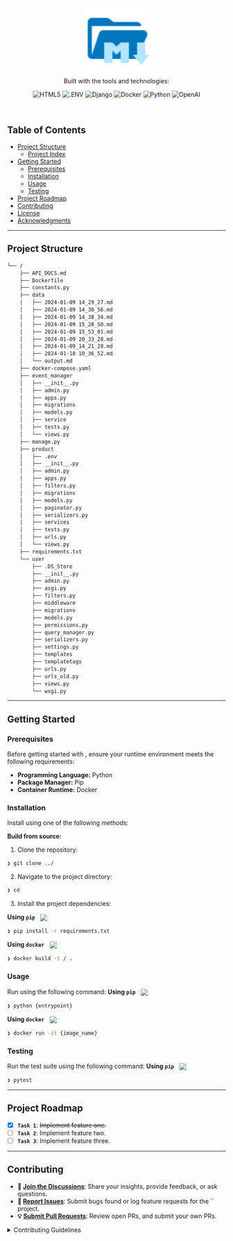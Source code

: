 <p align="center">
    <img src="https://raw.githubusercontent.com/PKief/vscode-material-icon-theme/ec559a9f6bfd399b82bb44393651661b08aaf7ba/icons/folder-markdown-open.svg" align="center" width="30%">
</p>
<p align="center">
	<!-- local repository, no metadata badges. --></p>
<p align="center">Built with the tools and technologies:</p>
<p align="center">
	<img src="https://img.shields.io/badge/HTML5-E34F26.svg?style=default&logo=HTML5&logoColor=white" alt="HTML5">
	<img src="https://img.shields.io/badge/.ENV-ECD53F.svg?style=default&logo=dotenv&logoColor=black" alt=".ENV">
	<img src="https://img.shields.io/badge/Django-092E20.svg?style=default&logo=Django&logoColor=white" alt="Django">
	<img src="https://img.shields.io/badge/Docker-2496ED.svg?style=default&logo=Docker&logoColor=white" alt="Docker">
	<img src="https://img.shields.io/badge/Python-3776AB.svg?style=default&logo=Python&logoColor=white" alt="Python">
	<img src="https://img.shields.io/badge/OpenAI-412991.svg?style=default&logo=OpenAI&logoColor=white" alt="OpenAI">
</p>
<br>

##  Table of Contents

- [ Project Structure](#-project-structure)
  - [ Project Index](#-project-index)
- [ Getting Started](#-getting-started)
  - [ Prerequisites](#-prerequisites)
  - [ Installation](#-installation)
  - [ Usage](#-usage)
  - [ Testing](#-testing)
- [ Project Roadmap](#-project-roadmap)
- [ Contributing](#-contributing)
- [ License](#-license)
- [ Acknowledgments](#-acknowledgments)

---


##  Project Structure

```sh
└── /
    ├── API_DOCS.md
    ├── Dockerfile
    ├── constants.py
    ├── data
    │   ├── 2024-01-09 14_29_27.md
    │   ├── 2024-01-09 14_30_56.md
    │   ├── 2024-01-09 14_38_34.md
    │   ├── 2024-01-09 15_20_50.md
    │   ├── 2024-01-09 15_53_01.md
    │   ├── 2024-01-09 20_33_28.md
    │   ├── 2024-01-09_14_21_28.md
    │   ├── 2024-01-10 10_36_52.md
    │   └── output.md
    ├── docker-compose.yaml
    ├── event_manager
    │   ├── __init__.py
    │   ├── admin.py
    │   ├── apps.py
    │   ├── migrations
    │   ├── models.py
    │   ├── service
    │   ├── tests.py
    │   └── views.py
    ├── manage.py
    ├── product
    │   ├── .env
    │   ├── __init__.py
    │   ├── admin.py
    │   ├── apps.py
    │   ├── filters.py
    │   ├── migrations
    │   ├── models.py
    │   ├── paginator.py
    │   ├── serializers.py
    │   ├── services
    │   ├── tests.py
    │   ├── urls.py
    │   └── views.py
    ├── requirements.txt
    └── user
        ├── .DS_Store
        ├── __init__.py
        ├── admin.py
        ├── asgi.py
        ├── filters.py
        ├── middleware
        ├── migrations
        ├── models.py
        ├── permissions.py
        ├── query_manager.py
        ├── serializers.py
        ├── settings.py
        ├── templates
        ├── templatetags
        ├── urls.py
        ├── urls_old.py
        ├── views.py
        └── wsgi.py
```


---
##  Getting Started

###  Prerequisites

Before getting started with , ensure your runtime environment meets the following requirements:

- **Programming Language:** Python
- **Package Manager:** Pip
- **Container Runtime:** Docker


###  Installation

Install  using one of the following methods:

**Build from source:**

1. Clone the  repository:
```sh
❯ git clone ../
```

2. Navigate to the project directory:
```sh
❯ cd 
```

3. Install the project dependencies:


**Using `pip`** &nbsp; [<img align="center" src="https://img.shields.io/badge/Pip-3776AB.svg?style={badge_style}&logo=pypi&logoColor=white" />](https://pypi.org/project/pip/)

```sh
❯ pip install -r requirements.txt
```


**Using `docker`** &nbsp; [<img align="center" src="https://img.shields.io/badge/Docker-2CA5E0.svg?style={badge_style}&logo=docker&logoColor=white" />](https://www.docker.com/)

```sh
❯ docker build -t / .
```




###  Usage
Run  using the following command:
**Using `pip`** &nbsp; [<img align="center" src="https://img.shields.io/badge/Pip-3776AB.svg?style={badge_style}&logo=pypi&logoColor=white" />](https://pypi.org/project/pip/)

```sh
❯ python {entrypoint}
```


**Using `docker`** &nbsp; [<img align="center" src="https://img.shields.io/badge/Docker-2CA5E0.svg?style={badge_style}&logo=docker&logoColor=white" />](https://www.docker.com/)

```sh
❯ docker run -it {image_name}
```


###  Testing
Run the test suite using the following command:
**Using `pip`** &nbsp; [<img align="center" src="https://img.shields.io/badge/Pip-3776AB.svg?style={badge_style}&logo=pypi&logoColor=white" />](https://pypi.org/project/pip/)

```sh
❯ pytest
```


---
##  Project Roadmap

- [X] **`Task 1`**: <strike>Implement feature one.</strike>
- [ ] **`Task 2`**: Implement feature two.
- [ ] **`Task 3`**: Implement feature three.

---

##  Contributing

- **💬 [Join the Discussions](https://LOCAL///discussions)**: Share your insights, provide feedback, or ask questions.
- **🐛 [Report Issues](https://LOCAL///issues)**: Submit bugs found or log feature requests for the `` project.
- **💡 [Submit Pull Requests](https://LOCAL///blob/main/CONTRIBUTING.md)**: Review open PRs, and submit your own PRs.

<details closed>
<summary>Contributing Guidelines</summary>

1. **Fork the Repository**: Start by forking the project repository to your LOCAL account.
2. **Clone Locally**: Clone the forked repository to your local machine using a git client.
   ```sh
   git clone .
   ```
3. **Create a New Branch**: Always work on a new branch, giving it a descriptive name.
   ```sh
   git checkout -b new-feature-x
   ```
4. **Make Your Changes**: Develop and test your changes locally.
5. **Commit Your Changes**: Commit with a clear message describing your updates.
   ```sh
   git commit -m 'Implemented new feature x.'
   ```
6. **Push to LOCAL**: Push the changes to your forked repository.
   ```sh
   git push origin new-feature-x
   ```
7. **Submit a Pull Request**: Create a PR against the original project repository. Clearly describe the changes and their motivations.
8. **Review**: Once your PR is reviewed and approved, it will be merged into the main branch. Congratulations on your contribution!
</details>


